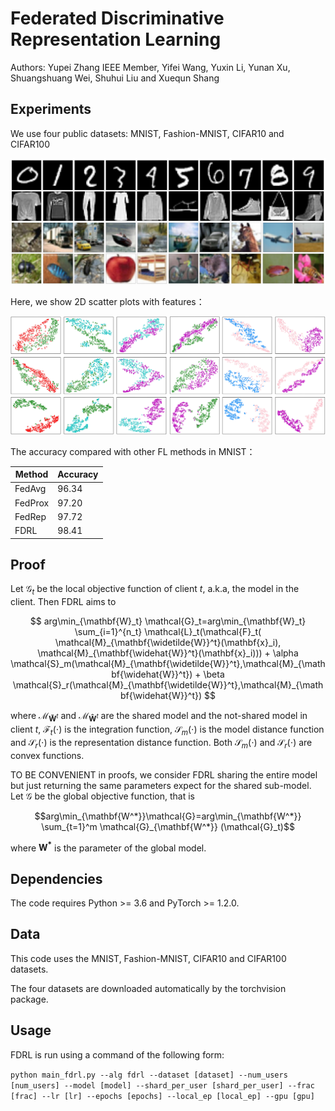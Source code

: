 # Federated Discriminative Representation Learning

Authors: Yupei Zhang IEEE Member, Yifei Wang, Yuxin Li, Yunan Xu, Shuangshuang Wei, Shuhui Liu and Xuequn Shang

## Experiments

We use four public datasets: MNIST, Fashion-MNIST, CIFAR10 and CIFAR100

<img width="600px" src="https://github.com/ypzhaang/FDRL/blob/main/figure/dataset.jpg">

Here, we show 2D scatter plots with features：

<img width="600px" src="https://github.com/ypzhaang/FDRL/blob/main/figure/scatter.jpg">

The accuracy compared with other FL methods in MNIST：

|  Method   | Accuracy   |
|  ----  | ----  |
| FedAvg  | 96.34 |
| FedProx  | 97.20 |
| FedRep  | 97.72 |
| FDRL  | 98.41 |

## Proof

Let $\mathcal{G}_t$ be the local objective function of client $t$, a.k.a, the model in the client. Then FDRL aims to

$$ arg\min_{\mathbf{W}_t} \mathcal{G}_t=arg\min_{\mathbf{W}_t}  \sum_{i=1}^{n_t} \mathcal{L}_t(\mathcal{F}_t( \mathcal{M}_{\mathbf{\widetilde{W}}^t}(\mathbf{x}_i), \mathcal{M}_{\mathbf{\widehat{W}}^t}(\mathbf{x}_i))) + \alpha  \mathcal{S}_m(\mathcal{M}_{\mathbf{\widetilde{W}}^t},\mathcal{M}_{\mathbf{\widehat{W}}^t})
    + \beta  \mathcal{S}_r(\mathcal{M}_{\mathbf{\widetilde{W}}^t},\mathcal{M}_{\mathbf{\widehat{W}}^t}) $$
    
where $\mathcal{M}_{\mathbf{\widetilde{W}}^t}$ and $\mathcal{M}_{\mathbf{\widehat{W}}^t}$ are the shared model and the not-shared model in client $t$, $\mathcal{F}_t(\cdot)$ is the integration function, $\mathcal{S}_m(\cdot)$ is the model distance function and $\mathcal{S}_r(\cdot)$ is the representation distance function. Both $\mathcal{S}_m(\cdot)$ and $\mathcal{S}_r(\cdot)$ are convex functions.

TO BE CONVENIENT in proofs, we consider FDRL sharing the entire model but just returning the same parameters expect for the shared sub-model. Let $\mathcal{G}$ be the global objective function, that is

$$arg\min_{\mathbf{W^*}}\mathcal{G}=arg\min_{\mathbf{W^*}} \sum_{t=1}^m \mathcal{G}_{\mathbf{W^*}} (\mathcal{G}_t)$$

where $\mathbf{W^*}$ is the parameter of the global model.

## Dependencies

The code requires Python >= 3.6 and PyTorch >= 1.2.0. 

## Data

This code uses the MNIST, Fashion-MNIST, CIFAR10 and CIFAR100 datasets.

The four datasets are downloaded automatically by the torchvision package. 

## Usage

FDRL is run using a command of the following form:

`python main_fdrl.py --alg fdrl --dataset [dataset] --num_users [num_users] --model [model] --shard_per_user [shard_per_user] --frac [frac] --lr [lr] --epochs [epochs] --local_ep [local_ep] --gpu [gpu]`

